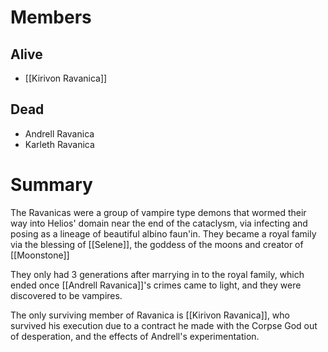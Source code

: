 # Members
## Alive
- [[Kirivon Ravanica]]
## Dead
- Andrell Ravanica
- Karleth Ravanica

# Summary
The Ravanicas were a group of vampire type demons that wormed their way into Helios' domain near the end of the cataclysm, via infecting and posing as a lineage of beautiful albino faun'in. They became a royal family via the blessing of [[Selene]], the goddess of the moons and creator of [[Moonstone]]

They only had 3 generations after marrying in to the royal family, which ended once [[Andrell Ravanica]]'s crimes came to light, and they were discovered to be vampires.

The only surviving member of Ravanica is [[Kirivon Ravanica]], who survived his execution due to a contract he made with the Corpse God out of desperation, and the effects of Andrell's experimentation.